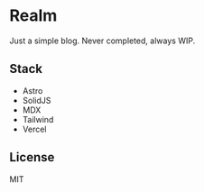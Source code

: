 # Realm

Just a simple blog. Never completed, always WIP.

## Stack

- Astro
- SolidJS
- MDX
- Tailwind
- Vercel

## License

MIT

